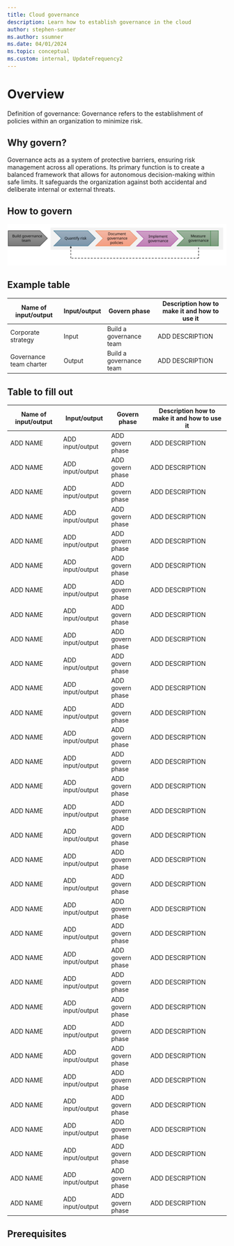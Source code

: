```yaml
---
title: Cloud governance
description: Learn how to establish governance in the cloud
author: stephen-sumner
ms.author: ssumner
ms.date: 04/01/2024
ms.topic: conceptual
ms.custom: internal, UpdateFrequency2
---
```


# Overview

Definition of governance: Governance refers to the establishment of policies within an organization to minimize risk.

## Why govern?

Governance acts as a system of protective barriers, ensuring risk management across all operations. Its primary function is to create a balanced framework that allows for autonomous decision-making within safe limits. It safeguards the organization against both accidental and deliberate internal or external threats.

## How to govern

![Cloud governance process](./_images/govern-process.svg)

## Example table

| Name of input/output  | Input/output | Govern phase | Description how to make it and how to use it |
| --- | --- | --- | --- |
| Corporate strategy | Input | Build a governance team | ADD DESCRIPTION |
| Governance team charter | Output | Build a governance team | ADD DESCRIPTION |

## Table to fill out

| Name of input/output  | Input/output | Govern phase | Description how to make it and how to use it |
| --- | --- | --- | --- |
| ADD NAME | ADD input/output | ADD govern phase | ADD DESCRIPTION |
| ADD NAME | ADD input/output | ADD govern phase | ADD DESCRIPTION |
| ADD NAME | ADD input/output | ADD govern phase | ADD DESCRIPTION |
| ADD NAME | ADD input/output | ADD govern phase | ADD DESCRIPTION |
| ADD NAME | ADD input/output | ADD govern phase | ADD DESCRIPTION |
| ADD NAME | ADD input/output | ADD govern phase | ADD DESCRIPTION |
| ADD NAME | ADD input/output | ADD govern phase | ADD DESCRIPTION |
| ADD NAME | ADD input/output | ADD govern phase | ADD DESCRIPTION |
| ADD NAME | ADD input/output | ADD govern phase | ADD DESCRIPTION |
| ADD NAME | ADD input/output | ADD govern phase | ADD DESCRIPTION |
| ADD NAME | ADD input/output | ADD govern phase | ADD DESCRIPTION |
| ADD NAME | ADD input/output | ADD govern phase | ADD DESCRIPTION |
| ADD NAME | ADD input/output | ADD govern phase | ADD DESCRIPTION |
| ADD NAME | ADD input/output | ADD govern phase | ADD DESCRIPTION |
| ADD NAME | ADD input/output | ADD govern phase | ADD DESCRIPTION |
| ADD NAME | ADD input/output | ADD govern phase | ADD DESCRIPTION |
| ADD NAME | ADD input/output | ADD govern phase | ADD DESCRIPTION |
| ADD NAME | ADD input/output | ADD govern phase | ADD DESCRIPTION |
| ADD NAME | ADD input/output | ADD govern phase | ADD DESCRIPTION |
| ADD NAME | ADD input/output | ADD govern phase | ADD DESCRIPTION |
| ADD NAME | ADD input/output | ADD govern phase | ADD DESCRIPTION |
| ADD NAME | ADD input/output | ADD govern phase | ADD DESCRIPTION |
| ADD NAME | ADD input/output | ADD govern phase | ADD DESCRIPTION |
| ADD NAME | ADD input/output | ADD govern phase | ADD DESCRIPTION |
| ADD NAME | ADD input/output | ADD govern phase | ADD DESCRIPTION |
| ADD NAME | ADD input/output | ADD govern phase | ADD DESCRIPTION |
| ADD NAME | ADD input/output | ADD govern phase | ADD DESCRIPTION |
| ADD NAME | ADD input/output | ADD govern phase | ADD DESCRIPTION |
| ADD NAME | ADD input/output | ADD govern phase | ADD DESCRIPTION |
| ADD NAME | ADD input/output | ADD govern phase | ADD DESCRIPTION |
| ADD NAME | ADD input/output | ADD govern phase | ADD DESCRIPTION |
| ADD NAME | ADD input/output | ADD govern phase | ADD DESCRIPTION |

## Prerequisites

